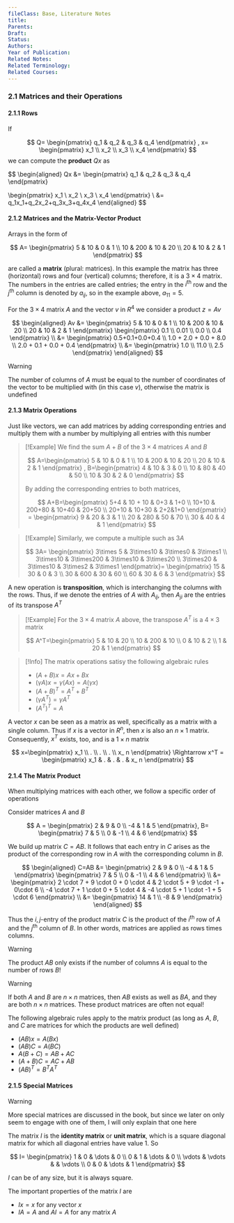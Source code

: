 ```yaml
---
fileClass: Base, Literature Notes
title: 
Parents: 
Draft: 
Status: 
Authors: 
Year of Publication: 
Related Notes: 
Related Terminology: 
Related Courses: 
---
```

### 2.1 Matrices and their Operations
#### 2.1.1 Rows
If 

$$
Q=
\begin{pmatrix}
q_1 & q_2 & q_3 & q_4
\end{pmatrix}
, x=
\begin{pmatrix}
x_1 \\ x_2 \\ x_3 \\ x_4
\end{pmatrix}
$$
we can compute the **product** $Qx$ as 

$$
\begin{aligned}
Qx &=
\begin{pmatrix}
q_1 & q_2 & q_3 & q_4
\end{pmatrix}

\begin{pmatrix}
x_1 \\ x_2 \\ x_3 \\ x_4
\end{pmatrix} \\
&= q_1x_1+q_2x_2+q_3x_3+q_4x_4
\end{aligned}
$$


#### 2.1.2 Matrices and the Matrix-Vector Product
Arrays in the form of

$$
A=
\begin{pmatrix}
5 & 10 & 0 & 1 \\
10 & 200 & 10 & 20 \\
20 & 10 & 2 & 1
\end{pmatrix}
$$

are called a **matrix** (plural: matrices). In this example the matrix has three (horizontal) rows and four (vertical) columns; therefore, it is a $3 \times 4$ matrix. The numbers in the entries are called entries; the entry in the $i^{\text{th}}$ row and the $j^{\text{th}}$ column is denoted by $a_{ij}$, so in the example above, $a_{11}=5$. 

For the $3 \times 4$ matrix $A$ and the vector $v$ in $R^4$ we consider a product $z=Av$

$$
\begin{aligned}
Av &=
\begin{pmatrix}
5 & 10 & 0 & 1 \\
10 & 200 & 10 & 20 \\
20 & 10 & 2 & 1
\end{pmatrix}
\begin{pmatrix}
0.1 \\ 0.01 \\ 0.0 \\ 0.4
\end{pmatrix} \\
&=
\begin{pmatrix}
0.5+0.1+0.0+0.4 \\
1.0 + 2.0 + 0.0 + 8.0 \\
2.0 + 0.1 + 0.0 + 0.4
\end{pmatrix} \\
&=
\begin{pmatrix}
1.0 \\ 11.0 \\ 2.5
\end{pmatrix}
\end{aligned}
$$

>[!Warning]
>The number of columns of $A$ must be equal to the number of coordinates of the vector to be multiplied with (in this case $v$), otherwise the matrix is undefined

#### 2.1.3 Matrix Operations
Just like vectors, we can add matrices by adding corresponding entries and multiply them with a number by multiplying all entries with this number

>[!Example]
>We find the sum $A+B$ of the $3\times 4$ matrices $A$ and $B$
>
>$$
>A=\begin{pmatrix}
>5 & 10 & 0 & 1 \\
>10 & 200 & 10 & 20 \\
>20 & 10 & 2 & 1 
>\end{pmatrix}
>, B=\begin{pmatrix}
>4 & 10 & 3 & 0 \\
>10 & 80 & 40 & 50 \\
>10 & 30 & 2 & 0
>\end{pmatrix}
>$$
>
>By adding the corresponding entries to both matrices,
>
>$$
>A+B=\begin{pmatrix}
>5+4 & 10 + 10 & 0+3 & 1+0 \\
>10+10 & 200+80 & 10+40 & 20+50 \\
>20+10 & 10+30 & 2+2&1+0 
>\end{pmatrix} =
>\begin{pmatrix}
>9 & 20 & 3 & 1 \\
>20 & 280 & 50 & 70 \\
>30 & 40 & 4 & 1
>\end{pmatrix}
>$$

>[!Example]
>Similarly, we compute a multiple such as $3A$
>
>$$
>3A=
>\begin{pmatrix}
>3\times 5 & 3\times10 & 3\times0 & 3\times1 \\
>3\times10 & 3\times200 & 3\times10 & 3\times20 \\
>3\times20 & 3\times10 & 3\times2 & 3\times1 
>\end{pmatrix}=
>\begin{pmatrix}
>15 & 30 & 0 & 3 \\
>30 & 600 & 30 & 60 \\
>60 & 30 & 6 & 3
>\end{pmatrix}
>$$

A new operation is **transposition**, which is interchanging the columns with the rows. Thus, if we denote the entries of $A$ with $A_{ij}$, then $A_{ji}$ are the entries of its transpose $A^T$

>[!Example]
>For the $3\times 4$ matrix $A$ above, the transpose $A^T$ is a $4\times 3$ matrix
>
>$$
>A^T=\begin{pmatrix}
>5 & 10 & 20 \\
>10 & 200 & 10 \\
>0 & 10 & 2 \\
>1 & 20 & 1
>\end{pmatrix}
>$$

>[!Info]
>The matrix operations satisy the following algebraic rules
>- $(A+B)x = Ax + Bx$
>- $(\gamma A)x = \gamma(Ax) = A(\gamma x)$
>- $(A+B)^T = A^T + B^T$
>- $(\gamma A^T) = \gamma A^T$
>- $(A^T)^T=A$

A vector $x$ can be seen as a matrix as well, specifically as a matrix with a single column. Thus if $x$ is a vector in $R^n$, then $x$ is also an $n\times 1$ matrix. Consequently, $x^T$ exists, too, and is a $1\times n$ matrix

$$
x=\begin{pmatrix}
x_1 \\
. \\
. \\
. \\
x_ n
\end{pmatrix} \Rightarrow
x^T = \begin{pmatrix}
x_1 & . & . & . & x_ n
\end{pmatrix}
$$
#### 2.1.4 The Matrix Product
When multiplying matrices with each other, we follow a specific order of operations

Consider matrices $A$ and $B$

$$
A = \begin{pmatrix}
2 & 9 & 0 \\
-4 & 1 & 5
\end{pmatrix}, B=
\begin{pmatrix}
7 & 5 \\
0 & -1 \\
4 & 6
\end{pmatrix}
$$

We build up matrix $C = AB$. It follows that each entry in $C$ arises as the product of the corresponding row in $A$ with the corresponding column in $B$. 

$$
\begin{aligned}
C=AB &= \begin{pmatrix}
2 & 9 & 0 \\
-4 & 1 & 5
\end{pmatrix}
\begin{pmatrix}
7 & 5 \\
0 & -1 \\
4 & 6
\end{pmatrix} \\
&= \begin{pmatrix}
2 \cdot 7 + 9 \cdot 0 + 0 \cdot 4 & 2 \cdot 5 + 9 \cdot -1 + 0\cdot 6 \\
-4 \cdot 7 + 1 \cdot 0 + 5 \cdot 4 & -4 \cdot 5 + 1 \cdot -1 + 5 \cdot 6
\end{pmatrix}  \\
&= \begin{pmatrix}
14 & 1 \\
-8 & 9
\end{pmatrix}
\end{aligned}
$$

Thus the $i,j$-entry of the product matrix $C$ is the product of the $i^{\text{th}}$ row of $A$ and the  $j^{\text{th}}$ column of $B$. In other words, matrices are applied as rows times columns. 

>[!Warning]
>The product $AB$ only exists if the number of columns $A$ is equal to the number of rows $B$!

>[!Warning]
>If both $A$ and $B$ are $n\times n$ matrices, then $AB$ exists as well as $BA$, and they are both $n\times n$ matrices. These product matrices are often not equal!

The following algebraic rules apply to the matrix product (as long as $A$, $B$, and $C$ are matrices for which the products are well defined)
- $(AB)x  = A(Bx)$
- $(AB)C = A(BC)$
- $A(B+C) = AB + AC$
- $(A+B)C = AC + AB$
- $(AB)^T = B^T A^T$

#### 2.1.5 Special Matrices

>[!Warning]
>More special matrices are discussed in the book, but since we later on only seem to engage with one of them, I will only explain that one here

The matrix $I$ is the **identity matrix** or **unit matrix**, which is a square diagonal matrix for which all diagonal entries have value 1. So

$$
I=
\begin{pmatrix}
1 & 0 & \dots & 0 \\
0 & 1 & \dots & 0 \\
\vdots & \vdots &  & \vdots \\
0 & 0 & \dots & 1
\end{pmatrix}
$$

$I$ can be of any size, but it is always square. 

The important properties of the matrix $I$ are
- $Ix=x$ for any vector $x$
- $IA=A$ and $AI=A$ for any matrix $A$

